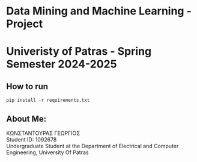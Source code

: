 # Data Mining and Machine Learning - Project
# Univeristy of Patras - Spring Semester 2024-2025  

## How to run
```
pip install -r requirements.txt
```
## About Me:
ΚΩΝΣΤΑΝΤΟΥΡΑΣ ΓΕΩΡΓΙΟΣ  
Student ID: 1092678  
Undergraduate Student at the Department of Electrical and Computer Engineering, University Of Patras
